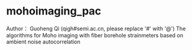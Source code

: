 # mohoimaging_pac
 Author： Guoheng Qi (qigh#semi.ac.cn, please replace '#' with '@')
 The algorithms for Moho imaging with fiber borehole strainmeters based on ambient noise autocorrelation
